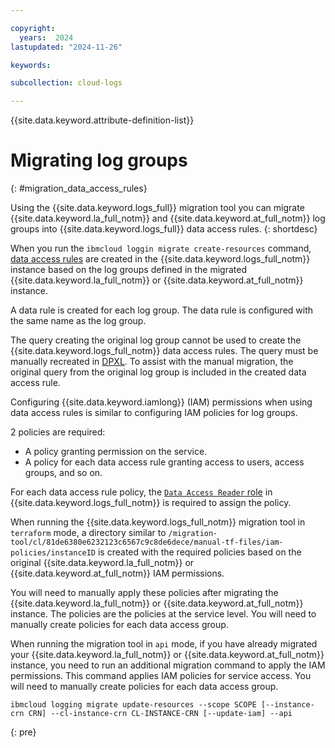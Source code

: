 ```yaml
---

copyright:
  years:  2024
lastupdated: "2024-11-26"

keywords: 

subcollection: cloud-logs

---
```



{{site.data.keyword.attribute-definition-list}}

# Migrating log groups
{: #migration_data_access_rules}

Using the {{site.data.keyword.logs_full}} migration tool you can migrate {{site.data.keyword.la_full_notm}} and {{site.data.keyword.at_full_notm}} log groups into {{site.data.keyword.logs_full}} data access rules.
{: shortdesc}

When you run the `ibmcloud loggin migrate create-resources` command, [data access rules](/docs/cloud-logs?topic=cloud-logs-data-access-rules&interface=ui) are created in the {{site.data.keyword.logs_full_notm}} instance based on the log groups defined in the migrated {{site.data.keyword.la_full_notm}} or {{site.data.keyword.at_full_notm}} instance.

A data rule is created for each log group. The data rule is configured with the same name as the log group.

The query creating the original log group cannot be used to create the {{site.data.keyword.logs_full_notm}} data access rules. The query must be manually recreated in [DPXL](/docs/cloud-logs?topic=cloud-logs-dpxl_ref). To assist with the manual migration, the original query from the original log group is included in the created data access rule.

Configuring {{site.data.keyword.iamlong}} (IAM) permissions when using data access rules is similar to configuring IAM policies for log groups.

2 policies are required:

* A policy granting permission on the service.
* A policy for each data access rule granting access to users, access groups, and so on.

For each data access rule policy, the [`Data Access Reader` role](/docs/cloud-logs?topic=cloud-logs-iam-actions&interface=ui#iam-actions-DataAccessRestrictionReader) in {{site.data.keyword.logs_full_notm}} is required to assign the policy.

When running the {{site.data.keyword.logs_full_notm}} migration tool in `terraform` mode, a directory similar to `/migration-tool/cl/81de6380e6232123c6567c9c8de6dece/manual-tf-files/iam-policies/instanceID` is created with the required policies based on the original {{site.data.keyword.la_full_notm}} or {{site.data.keyword.at_full_notm}} IAM permissions.

You will need to manually apply these policies after migrating the {{site.data.keyword.la_full_notm}} or {{site.data.keyword.at_full_notm}} instance. The policies are the policies at the service level. You will need to manually create policies for each data access group.

When running the migration tool in `api` mode, if you have already migrated your {{site.data.keyword.la_full_notm}} or {{site.data.keyword.at_full_notm}} instance, you need to run an additional migration command to apply the IAM permissions. This command applies IAM policies for service access. You will need to manually create policies for each data access group.

```text
ibmcloud logging migrate update-resources --scope SCOPE [--instance-crn CRN] --cl-instance-crn CL-INSTANCE-CRN [--update-iam] --api 
```
{: pre}
